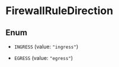 

# FirewallRuleDirection

## Enum


* `INGRESS` (value: `"ingress"`)

* `EGRESS` (value: `"egress"`)



